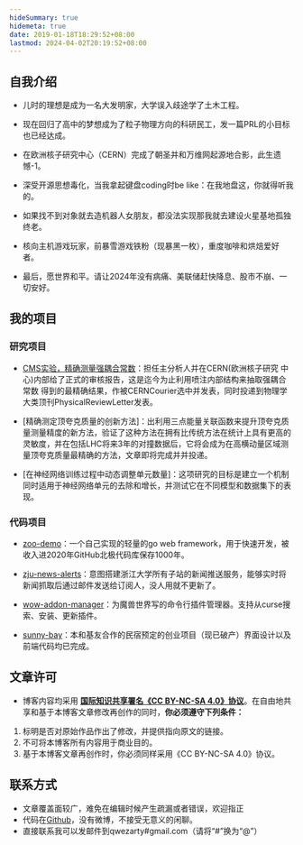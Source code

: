 ```yaml
---
hideSummary: true
hidemeta: true
date: 2019-01-18T18:29:52+08:00
lastmod: 2024-04-02T20:19:52+08:00
---
```


## 自我介绍

* 儿时的理想是成为一名大发明家，大学误入歧途学了土木工程。

* 现在回归了高中的梦想成为了粒子物理方向的科研民工，发一篇PRL的小目标也已经达成。

* 在欧洲核子研究中心（CERN）完成了朝圣并和万维网起源地合影，此生遗憾-1。

* 深受开源思想毒化，当我拿起键盘coding时be like：在我地盘这，你就得听我的。

* 如果找不到对象就去造机器人女朋友，都没法实现那我就去建设火星基地孤独终老。

* 核向主机游戏玩家，前暴雪游戏铁粉（现暴黑一枚），重度咖啡和烘焙爱好者。

* 最后，愿世界和平。请让2024年没有病痛、美联储赶快降息、股市不崩、一切安好。

## 我的项目

### 研究项目

* [CMS实验，精确测量强耦合常数](https://arxiv.org/pdf/2402.13864.pdf)：担任主分析人并在CERN(欧洲核子研究 中心)内部给了正式的审核报告，这是迄今为止利用喷注内部结构来抽取强耦合常数 得到的最精确结果，作被CERNCourier选中并发表，同时投递到物理学大类顶刊PhysicalReviewLetter发表。

* [精确测定顶夸克质量的创新方法]：出利用三点能量关联函数来提升顶夸克质量测量精度的新方法，验证了这种方法在拥有比传统方法在统计上具有更高的灵敏度，并在包括LHC将来3年的对撞数据后，它将会成为在高横动量区域测量顶夸克质量最精确的方法，文章即将完成并并投递。

* [在神经网络训练过程中动态调整单元数量]：这项研究的目标是建立一个机制同时适用于神经网络单元的去除和增长，并测试它在不同模型和数据集下的表现。

### 代码项目

* [zoo-demo](https://github.com/qwezarty/zoo-demo)：一个自己实现的轻量的go web framework，用于快速开发，被收入进2020年GitHub北极代码库保存1000年。

* [zju-news-alerts](https://github.com/qwezarty/zju-news-alerts)：意图搭建浙江大学所有子站的新闻推送服务，能够实时将新闻抓取后通过邮件发送给订阅人，没人用就不更新了。

* [wow-addon-manager](https://github.com/qwezarty/wow-addon-manager)：为魔兽世界写的命令行插件管理器。支持从curse搜索、安装、更新插件。

* [sunny-bay](https://github.com/qwezarty/sunny-bay)：本和基友合作的民宿预定的创业项目（现已破产）界面设计以及前端代码均已完成。

## 文章许可

* 博客内容均采用 **[国际知识共享署名《CC BY-NC-SA 4.0》协议](https://creativecommons.org/licenses/by-nc-sa/4.0/deed.en)**。在自由地共享和基于本博客文章修改再创作的同时，**你必须遵守下列条件：**

1. 标明是否对原始作品作出了修改，并提供指向原文的链接。
2. 不可将本博客所有内容用于商业目的。
3. 基于本博客文章再创作时，你必须同样采用《CC BY-NC-SA 4.0》协议。

## 联系方式

* 文章覆盖面较广，难免在编辑时候产生疏漏或者错误，欢迎指正
* 代码在[Github](https://github.com/qwezarty)，没有微博，不接受无意义的闲聊。
* 直接联系我可以发邮件到qwezarty#gmail.com（请将“#”换为“@”）

